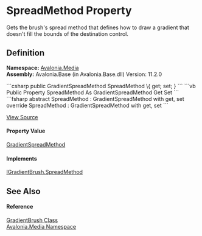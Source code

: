 # SpreadMethod Property


Gets the brush's spread method that defines how to draw a gradient that doesn't fill the bounds of the destination control.



## Definition
**Namespace:** <a href="N_Avalonia_Media">Avalonia.Media</a>  
**Assembly:** Avalonia.Base (in Avalonia.Base.dll) Version: 11.2.0

<Tabs groupId="api-code-preview">
<TabItem value="csharp" label="C#">
```csharp
public GradientSpreadMethod SpreadMethod \{ get; set; }
```
</TabItem>
<TabItem value="vb" label="VB">
```vb
Public Property SpreadMethod As GradientSpreadMethod
	Get
	Set
```
</TabItem>
<TabItem value="fsharp" label="F#">
```fsharp
abstract SpreadMethod : GradientSpreadMethod with get, set
override SpreadMethod : GradientSpreadMethod with get, set
```
</TabItem>
</Tabs>



<a href="https://github.com/AvaloniaUI/Avalonia/tree/master/src/Avalonia.Base/Media/GradientBrush.cs#L48" title="View the source code">View Source</a>



#### Property Value
<a href="T_Avalonia_Media_GradientSpreadMethod">GradientSpreadMethod</a>

#### Implements
<a href="P_Avalonia_Media_IGradientBrush_SpreadMethod">IGradientBrush.SpreadMethod</a>  


## See Also


#### Reference
<a href="T_Avalonia_Media_GradientBrush">GradientBrush Class</a>  
<a href="N_Avalonia_Media">Avalonia.Media Namespace</a>  
